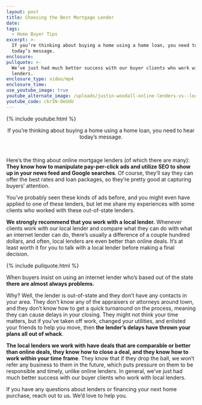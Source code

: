 ```yaml
---
layout: post
title: Choosing the Best Mortgage Lender
date:
tags:
  - Home Buyer Tips
excerpt: >-
  If you’re thinking about buying a home using a home loan, you need to hear
  today’s message.
enclosure:
pullquote: >-
  We’ve just had much better success with our buyer clients who work with local
  lenders.
enclosure_type: video/mp4
enclosure_time:
use_youtube_image: true
youtube_alternate_image: /uploads/justin-woodall-online-lenders-vs--local-lenders-yt.jpg
youtube_code: ckrIN-OeUUU
---
```


{% include youtube.html %}

<center>If you&rsquo;re thinking about buying a home using a home loan, you need to hear today&rsquo;s message.</center>

&nbsp;

Here’s the thing about online mortgage lenders (of which there are many): **They know how to manipulate pay-per-click ads and utilize SEO to show up in your news feed and Google searches**. Of course, they’ll say they can offer the best rates and loan packages, so they’re pretty good at capturing buyers’ attention.

You’ve probably seen these kinds of ads before, and you might even have applied to one of these lenders, but let me share my experiences with some clients who worked with these out-of-state lenders.

**We strongly recommend that you work with a local lender.** Whenever clients work with our local lender and compare what they can do with what an internet lender can do, there’s usually a difference of a couple hundred dollars, and often, local lenders are even better than online deals. It’s at least worth it for you to talk with a local lender before making a final decision.&nbsp;

{% include pullquote.html %}

When buyers insist on using an internet lender who’s based out of the state **there are almost always problems.**

Why? Well, the lender is out-of-state and they don’t have any contacts in your area. They don’t know any of the appraisers or attorneys around town, and they don’t know how to get a quick turnaround on the process, meaning they can cause delays in your closing. They might not think your time matters, but if you’ve taken off work, changed your utilities, and enlisted your friends to help you move, then **the lender’s delays have thrown your plans all out of whack**.

**The local lenders we work with have deals that are comparable or better than online deals, they know how to close a deal, and they know how to work within your time frame**. They know that if they drop the ball, we won’t refer any business to them in the future, which puts pressure on them to be responsible and timely, unlike online lenders. In general, we’ve just had much better success with our buyer clients who work with local lenders.

If you have any questions about lenders or financing your next home purchase, reach out to us. We’d love to help you.
